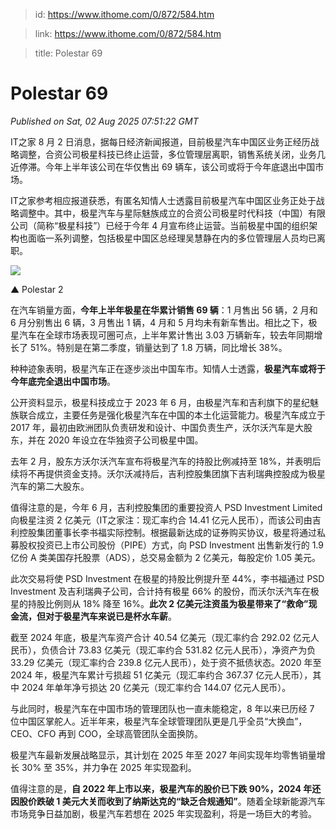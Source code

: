 > id: https://www.ithome.com/0/872/584.htm

> link: https://www.ithome.com/0/872/584.htm

> title: Polestar 69

# Polestar 69
_Published on Sat, 02 Aug 2025 07:51:22 GMT_

IT之家 8 月 2 日消息，据每日经济新闻报道，目前极星汽车中国区业务正经历战略调整，合资公司极星科技已终止运营，多位管理层离职，销售系统关闭，业务几近停滞。今年上半年该公司在华仅售出 69 辆车，该公司或将于今年底退出中国市场。

IT之家参考相应报道获悉，有匿名知情人士透露目前极星汽车中国区业务正处于战略调整中。其中，极星汽车与星际魅族成立的合资公司极星时代科技（中国）有限公司（简称“极星科技”）已经于今年 4 月宣布终止运营。当前极星中国的组织架构也面临一系列调整，包括极星中国区总经理吴慧静在内的多位管理层人员均已离职。

![](https://img.ithome.com/newsuploadfiles/2025/8/b7fc247c-fe2b-46e3-9c19-90808f06923d.jpg?x-bce-process=image/format,f_auto)

▲ Polestar 2

在汽车销量方面，**今年上半年极星在华累计销售 69 辆**：1 月售出 56 辆，2 月和 6 月分别售出 6 辆，3 月售出 1 辆，4 月和 5 月均未有新车售出。相比之下，极星汽车在全球市场表现可圈可点，上半年累计售出 3.03 万辆新车，较去年同期增长了 51%。特别是在第二季度，销量达到了 1.8 万辆，同比增长 38%。

种种迹象表明，极星汽车正在逐步淡出中国车市。知情人士透露，**极星汽车或将于今年底完全退出中国市场**。

公开资料显示，极星科技成立于 2023 年 6 月，由极星汽车和吉利旗下的星纪魅族联合成立，主要任务是强化极星汽车在中国的本土化运营能力。极星汽车成立于 2017 年，最初由欧洲团队负责研发和设计、中国负责生产，沃尔沃汽车是大股东，并在 2020 年设立在华独资子公司极星中国。

去年 2 月，股东方沃尔沃汽车宣布将极星汽车的持股比例减持至 18%，并表明后续将不再提供资金支持。沃尔沃减持后，吉利控股集团旗下吉利瑞典控股成为极星汽车的第二大股东。

值得注意的是，今年 6 月，吉利控股集团的重要投资人 PSD Investment Limited 向极星注资 2 亿美元（IT之家注：现汇率约合 14.41 亿元人民币），而该公司由吉利控股集团董事长李书福实际控制。根据最新达成的证券购买协议，极星将通过私募股权投资已上市公司股份（PIPE）方式，向 PSD Investment 出售新发行的 1.9 亿份 A 类美国存托股票（ADS），总交易金额为 2 亿美元，每股定价 1.05 美元。

此次交易将使 PSD Investment 在极星的持股比例提升至 44%，李书福通过 PSD Investment 及吉利瑞典子公司，合计持有极星 66% 的股份，而沃尔沃汽车在极星的持股比例则从 18% 降至 16%。**此次 2 亿美元注资虽为极星带来了“救命”现金流，但对于极星汽车来说已是杯水车薪**。

截至 2024 年底，极星汽车资产合计 40.54 亿美元（现汇率约合 292.02 亿元人民币），负债合计 73.83 亿美元（现汇率约合 531.82 亿元人民币），净资产为负 33.29 亿美元（现汇率约合 239.8 亿元人民币），处于资不抵债状态。2020 年至 2024 年，极星汽车累计亏损超 51 亿美元（现汇率约合 367.37 亿元人民币），其中 2024 年单年净亏损达 20 亿美元（现汇率约合 144.07 亿元人民币）。

与此同时，极星汽车在中国市场的管理团队也一直未能稳定，8 年以来已历经 7 位中国区掌舵人。近半年来，极星汽车全球管理团队更是几乎全员“大换血”，CEO、CFO 再到 COO，全球高管团队全面换防。

极星汽车最新发展战略显示，其计划在 2025 年至 2027 年间实现年均零售销量增长 30% 至 35%，并力争在 2025 年实现盈利。

值得注意的是，**自 2022 年上市以来，极星汽车的股价已下跌 90%，2024 年还因股价跌破 1 美元大关而收到了纳斯达克的“缺乏合规通知”**。随着全球新能源汽车市场竞争日益加剧，极星汽车若想在 2025 年实现盈利，将是一场巨大的考验。
